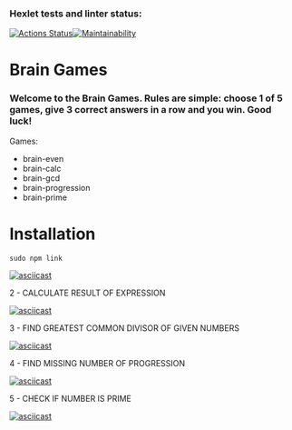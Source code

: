 ### Hexlet tests and linter status:
[![Actions Status](https://github.com/SonOfSteveJobs/frontend-project-44/workflows/hexlet-check/badge.svg)](https://github.com/SonOfSteveJobs/frontend-project-44/actions)[![Maintainability](https://api.codeclimate.com/v1/badges/4c0befa2486d42f1061a/maintainability)](https://codeclimate.com/github/SonOfSteveJobs/frontend-project-44/maintainability)

# Brain Games

### Welcome to the Brain Games. Rules are simple: choose 1 of 5 games, give 3 correct answers in a row and you win. Good luck!

Games:
- brain-even
- brain-calc
- brain-gcd
- brain-progression
- brain-prime

# Installation
```
sudo npm link
```

[![asciicast](https://asciinema.org/a/tBSTlxf8Gi5h3Q23KFKWbfUQ1.svg)](https://asciinema.org/a/tBSTlxf8Gi5h3Q23KFKWbfUQ1)

2 - CALCULATE RESULT OF EXPRESSION

[![asciicast](https://asciinema.org/a/cWtgMoNCD7e7L6nytlUCOrfTn.svg)](https://asciinema.org/a/cWtgMoNCD7e7L6nytlUCOrfTn)

3 - FIND GREATEST COMMON DIVISOR OF GIVEN NUMBERS

[![asciicast](https://asciinema.org/a/4iXO1v09hR5SKwEgeM8MRYDQG.svg)](https://asciinema.org/a/4iXO1v09hR5SKwEgeM8MRYDQG)

4 - FIND MISSING NUMBER OF PROGRESSION

[![asciicast](https://asciinema.org/a/pwUAehb4MUme7z5NsneDcnBBt.svg)](https://asciinema.org/a/pwUAehb4MUme7z5NsneDcnBBt)

5 - CHECK IF NUMBER IS PRIME

[![asciicast](https://asciinema.org/a/ky04gOM1vwlVJ5OchtGIo2JSI.svg)](https://asciinema.org/a/ky04gOM1vwlVJ5OchtGIo2JSI)
</div>